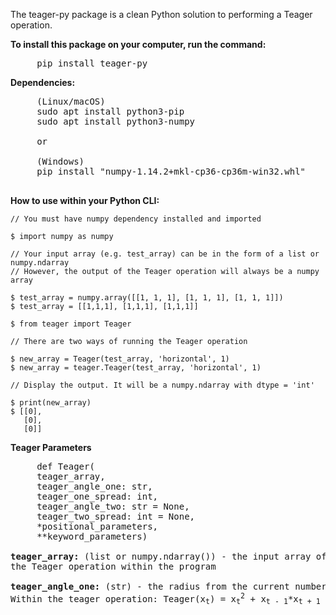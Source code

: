 The teager-py package is a clean Python solution to performing a Teager operation.

<b>To install this package on your computer, run the command:</b><br> 
<pre>
     pip install teager-py
</pre>

<b>Dependencies: </b><br>
<pre>
     (Linux/macOS)
     sudo apt install python3-pip
     sudo apt install python3-numpy
     
     or 
     
     (Windows)
     pip install "numpy‑1.14.2+mkl‑cp36‑cp36m‑win32.whl"
     
</pre>
  
 <b> How to use within your Python CLI: </b>
    
    // You must have numpy dependency installed and imported
    
    $ import numpy as numpy
    
    // Your input array (e.g. test_array) can be in the form of a list or numpy.ndarray
    // However, the output of the Teager operation will always be a numpy array
    
    $ test_array = numpy.array([[1, 1, 1], [1, 1, 1], [1, 1, 1]])
    $ test_array = [[1,1,1], [1,1,1], [1,1,1]]
    
    $ from teager import Teager
    
    // There are two ways of running the Teager operation
    
    $ new_array = Teager(test_array, 'horizontal', 1)
    $ new_array = teager.Teager(test_array, 'horizontal', 1)
    
    // Display the output. It will be a numpy.ndarray with dtype = 'int'
    
    $ print(new_array)
    $ [[0], 
       [0], 
       [0]]
       
<b>Teager Parameters</b>
<pre>
     def Teager(
     teager_array, 
     teager_angle_one: str, 
     teager_one_spread: int, 
     teager_angle_two: str = None, 
     teager_two_spread: int = None, 
     *positional_parameters, 
     **keyword_parameters)
     
<b>teager_array:</b> (list or numpy.ndarray()) - the input array of which will be manipulated by 
the Teager operation within the program

<b>teager_angle_one:</b> (str) - the radius from the current number in a loop. 
Within the teager operation: Teager(x<sub>t</sub>) = x<sub>t</sub><sup>2</sup> + x<sub>t - 1</sub>*x<sub>t + 1</sub>

</pre>

    
